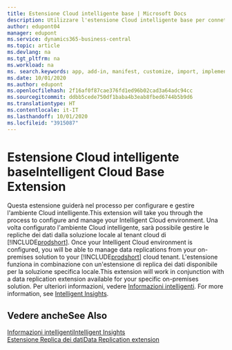 ```yaml
---
title: Estensione Cloud intelligente base | Microsoft Docs
description: Utilizzare l'estensione Cloud intelligente base per connettere la soluzione locale a Business Central (online).
author: edupont04
manager: edupont
ms.service: dynamics365-business-central
ms.topic: article
ms.devlang: na
ms.tgt_pltfrm: na
ms.workload: na
ms. search.keywords: app, add-in, manifest, customize, import, implement
ms.date: 10/01/2020
ms.author: edupont
ms.openlocfilehash: 2f16af0f87cae376fd1ed96b02cad3a64adc94cc
ms.sourcegitcommit: ddbb5cede750df1baba4b3eab8fbed6744b5b9d6
ms.translationtype: HT
ms.contentlocale: it-IT
ms.lasthandoff: 10/01/2020
ms.locfileid: "3915087"
---
```

# <a name="intelligent-cloud-base-extension"></a><span data-ttu-id="78d5d-103">Estensione Cloud intelligente base</span><span class="sxs-lookup"><span data-stu-id="78d5d-103">Intelligent Cloud Base Extension</span></span>

<span data-ttu-id="78d5d-104">Questa estensione guiderà nel processo per configurare e gestire l'ambiente Cloud intelligente.</span><span class="sxs-lookup"><span data-stu-id="78d5d-104">This extension will take you through the process to configure and manage your Intelligent Cloud environment.</span></span><span data-ttu-id="78d5d-105"> Una volta configurato l'ambiente Cloud intelligente, sarà possibile gestire le repliche dei dati dalla soluzione locale al tenant cloud di [!INCLUDE[prodshort](includes/prodshort.md)].</span><span class="sxs-lookup"><span data-stu-id="78d5d-105"> Once your Intelligent Cloud environment is configured, you will be able to manage data replications from your on-premises solution to your [!INCLUDE[prodshort](includes/prodshort.md)] cloud tenant.</span></span> <span data-ttu-id="78d5d-106">L'estensione funziona in combinazione con un'estensione di replica dei dati disponibile per la soluzione specifica locale.</span><span class="sxs-lookup"><span data-stu-id="78d5d-106">This extension will work in conjunction with a data replication extension available for your specific on-premises solution.</span></span><span data-ttu-id="78d5d-107"> Per ulteriori informazioni, vedere [Informazioni intelligenti](about-intelligent-cloud.md).</span><span class="sxs-lookup"><span data-stu-id="78d5d-107"> For more information, see [Intelligent Insights](about-intelligent-cloud.md).</span></span>  

## <a name="see-also"></a><span data-ttu-id="78d5d-108">Vedere anche</span><span class="sxs-lookup"><span data-stu-id="78d5d-108">See Also</span></span>

[<span data-ttu-id="78d5d-109">Informazioni intelligenti</span><span class="sxs-lookup"><span data-stu-id="78d5d-109">Intelligent Insights</span></span>](about-intelligent-cloud.md)  
[<span data-ttu-id="78d5d-110">Estensione Replica dei dati</span><span class="sxs-lookup"><span data-stu-id="78d5d-110">Data Replication extension</span></span>](ui-extensions-data-replication.md)  

